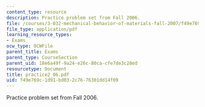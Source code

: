 ```yaml
---
content_type: resource
description: Practice problem set from Fall 2006.
file: /courses/3-032-mechanical-behavior-of-materials-fall-2007/f49e769c1d91bd032c7676301dd14f09_practice2_06.pdf
file_type: application/pdf
learning_resource_types:
- Exams
ocw_type: OCWFile
parent_title: Exams
parent_type: CourseSection
parent_uid: 18e6a49f-9a24-e26c-80ca-cfe7de3c28ed
resourcetype: Document
title: practice2_06.pdf
uid: f49e769c-1d91-bd03-2c76-76301dd14f09
---
```

Practice problem set from Fall 2006.

